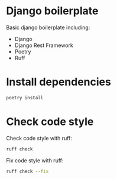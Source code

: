 # Django boilerplate
Basic django boilerplate including:

- Django
- Django Rest Framework
- Poetry
- Ruff

# Install dependencies
```bash
poetry install
```

# Check code style

Check code style with ruff:
```bash
ruff check
```

Fix code style with ruff:
```bash
ruff check --fix
```